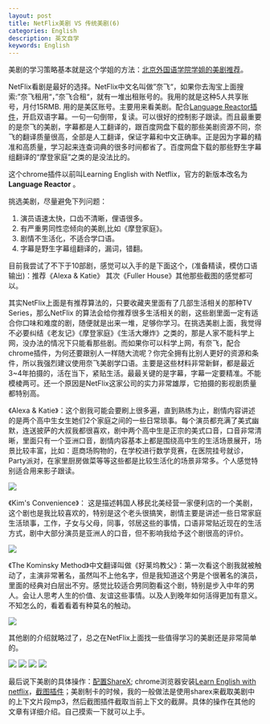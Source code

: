 ```yaml
---
layout: post
title: NetFlix美剧 VS 传统美剧(6)
categories: English
description: 英文自学
keywords: English
---
```


美剧的学习策略基本就是这个学姐的方法：[北京外国语学院学姐的美剧推荐](https://www.bilibili.com/video/BV1xM4y1K7M7)。

NetFlix看剧是最好的选择。NetFlix中文名叫做”奈飞“，如果你去淘宝上面搜索:”奈飞租用“，”奈飞合租“，就有一堆出租账号的。我用的就是这种5人共享账号，月付15RMB. 用的是美区账号。主要用来看美剧。配合[Language Reactor插件](https://chrome.google.com/webstore/detail/language-learning-with-ne/hoombieeljmmljlkjmnheibnpciblicm)，开启双语字幕。一句一句倒带，复读。可以很好的控制影子跟读。而且最重要的是奈飞的美剧，字幕都是人工翻译的，跟百度网盘下载的那些美剧资源不同，奈飞的翻译质量很高，全部是人工翻译，保证字幕和中文正确率。正是因为字幕的精准和高质量，学习起来连查词典的很多时间都省了。百度网盘下载的那些野生字幕组翻译的“摩登家庭”之类的是没法比的。

这个chrome插件以前叫Learning English with Netflix，官方的新版本改名为**Language Reactor** 。

挑选美剧，尽量避免下列问题：

1. 演员语速太快，口齿不清晰，俚语很多。
2. 有严重男同性恋倾向的美剧,比如《摩登家庭》。
3. 剧情不生活化，不适合学口语。
4. 字幕是野生字幕组翻译的，漏词，错翻。

目前我尝试了不下于10部剧，感觉可以入手的是下面这个，(准备精读，模仿口语输出)：推荐《Alexa & Katie》 其次《Fuller House》其他那些截图的感觉都可以。

其实NetFlix上面是有推荐算法的，只要收藏夹里面有了几部生活相关的那种TV Series，那么NetFlix 的算法会给你推荐很多生活相关的剧，这些剧里面一定有适合你口味和难度的剧，随便就是出来一堆，足够你学习。在挑选美剧上面，我觉得不必要纠结《老友记》《摩登家庭》《生活大爆炸》之类的，那是人家不能科学上网，没办法的情况下只能看那些剧。而如果你可以科学上网，有奈飞，配合chrome插件，为何还要跟别人一样随大流呢？你完全拥有比别人更好的资源和条件，所以我强烈建议使用奈飞美剧学口语。主要是这些材料非常新鲜，都是最近3~4年拍摄的，活在当下，紧贴生活。最最关键的是字幕，字幕一定要精准。不能模棱两可。还一个原因是NetFlix这家公司的实力非常雄厚，它拍摄的影视剧质量都特别高。

《Alexa & Katie》：这个剧我可能会要刷上很多遍，直到熟练为止，剧情内容讲述的是两个高中生女生她们2个家庭之间的一些日常琐事。每个演员都充满了美式幽默，连送披萨的大叔我都很喜欢，剧中两个高中生是正宗的美式口音，口音非常清晰，里面只有一个亚洲口音，剧情内容基本上都是围绕高中生的生活场景展开，场景比较丰富，比如：逛商场购物的，在学校进行数学竞赛，在医院挂号就诊，Party派对，在家里厨房做菜等等这些都是比较生活化的场景非常多。个人感觉特别适合用来影子跟读。

<img src="https://cs-cn.top/images/posts/kitty555.png"/>

《Kim's Convenience》： 这是描述韩国人移民北美经营一家便利店的一个美剧，这个剧也是我比较喜欢的，特别是这个老头很搞笑，剧情主要是讲述一些日常家庭生活琐事，工作，子女与父母，同事，邻居这些的事情，口语非常贴近现在的生活方式，剧中大部分演员是亚洲人的口音，但不影响我给予这个剧很高的评价。

<img src="https://cs-cn.top/images/posts/mr_king119.png"/>

《The Kominsky Method》中文翻译叫做《好莱坞教父》：第一次看这个剧我就被触动了，主演非常著名，虽然叫不上他名字，但是我知道这个男是个很著名的演员，里面的经典对白层出不穷。感觉比较适合男同胞看这个剧，特别是步入中年的男人。会让人思考人生的价值、友谊这些事情。以及人到晚年如何活得更加有意义。不知怎么的，看着看着有种莫名的触动。

<img src="https://cs-cn.top/images/posts/king_siki1322.png"/>

其他剧的介绍就略过了，总之在NetFlix上面找一些值得学习的美剧还是非常简单的。

<img src="https://cs-cn.top/images/posts/trash_track1448.png"/>





<img src="https://cs-cn.top/images/posts/netflix_soap457.png"/>



<img src="https://cs-cn.top/images/posts/GreenHouse_Academy12731.png"/>



<img src="https://cs-cn.top/images/posts/kidsTV502.png"/>

最后说下美剧的具体操作：[配置ShareX](https://cs-cn.top/2019/07/10/anki_pdf_js_study/#sharex%E9%85%8D%E7%BD%AE); chrome浏览器安装[Learn English with netflix](https://chrome.google.com/webstore/detail/language-learning-with-ne/hoombieeljmmljlkjmnheibnpciblicm)，[截图插件](https://chrome.google.com/webstore/detail/awesome-screenshot-screen/nlipoenfbbikpbjkfpfillcgkoblgpmj)；美剧制卡的时候，我的一般做法是使用sharex来截取美剧中的上下文片段mp3，然后截图插件截取当前上下文的截屏。具体的操作在其他的文章有详细介绍。自己摸索一下就可以上手。

